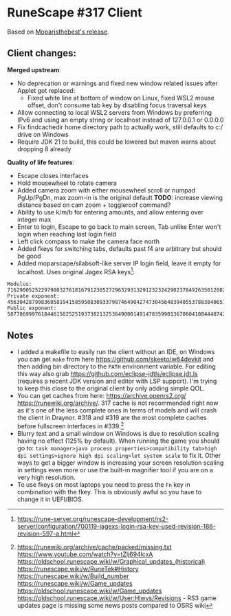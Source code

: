 # RuneScape #317 Client

Based on [Moparisthebest's release](https://www.moparisthebest.com/downloads/rs317.rar).

## Client changes:
**Merged upstream**:
- No deprecation or warnings and fixed new window related issues after Applet got replaced:
  - Fixed white line at bottom of window on Linux, fixed WSL2 mouse offset, don't consume tab key by disabling focus traversal keys
- Allow connecting to local WSL2 servers from Windows by preferring IPv6 and using an empty string or localhost instead of 127.0.0.1 or 0.0.0.0
- Fix findcachedir home directory path to actually work, still defaults to c:/ drive on Windows
- Require JDK 21 to build, this could be lowered but maven warns about dropping 8 already

**Quality of life features**:
- Escape closes interfaces
- Hold mousewheel to rotate camera
- Added camera zoom with either mousewheel scroll or numpad PgUp/PgDn, max zoom-in is the original default **TODO**: increase viewing distance based on cam zoom + toggleroof command?
- Ability to use k/m/b for entering amounts, and allow entering over integer max
- Enter to login, Escape to go back to main screen, Tab unlike Enter won't login when reaching last login field
- Left click compass to make the camera face north
- Added fkeys for switching tabs, defaults past f4 are arbitrary but should be good
- Added moparscape/silabsoft-like server IP login field, leave it empty for localhost. Uses original Jagex RSA keys[^1]:
```
Modulus: 7162900525229798032761816791230527296329313291232324290237849263501208207972894053929065636522363163621000728841182238772712427862772219676577293600221789
Private exponent: 4563042879983685819415859508309337987464904274730456483940553788384065737798175536144539635545496149193181089921240252410947054964044522362195913220892133
Public exponent: 58778699976184461502525193738213253649000149147835990136706041084440742975821
```

## Notes
- I added a makefile to easily run the client without an IDE, on Windows you can get `make` from here https://github.com/skeeto/w64devkit and then adding bin directory to the `PATH` environment variable. For editing this way also grab https://github.com/eclipse-jdtls/eclipse.jdt.ls (requires a recent JDK version and editor with LSP support). I'm trying to keep this close to the original client by only adding simple QOL.
- You can get caches from here: https://archive.openrs2.org/ https://runewiki.org/archive/. 317 cache is not recommended right now as it's one of the less complete ones in terms of models and will crash the client in Draynor. #318 and #319 are the most complete caches before fullscreen interfaces in #339.[^2]
- Blurry text and a small window on Windows is due to resolution scaling having no effect (125% by default). When running the game you should go to: `task manager>java process properties>compatibility tab>high dpi settings>ignore high dpi scaling>let system scale` to fix it. Other ways to get a bigger window is increasing your screen resolution scaling in settings even more or use the built-in magnifier tool if you are on a very high resolution.
- To use fkeys on most laptops you need to press the `Fn` key in combination with the fkey. This is obviously awful so you have to change it in UEFI/BIOS.

[^1]: https://rune-server.org/runescape-development/rs2-server/configuration/700119-jagexs-login-rsa-key-used-revision-186-revision-597-a.html
[^2]: https://runewiki.org/archive/cache/packed/missing.txt https://www.youtube.com/watch?v=tZlj694lcxA https://oldschool.runescape.wiki/w/Graphical_updates_(historical) https://runescape.wiki/w/RuneTek#History https://runescape.wiki/w/Build_number https://runescape.wiki/w/Game_updates https://oldschool.runescape.wiki/w/Game_updates https://oldschool.runescape.wiki/w/User:Hlwys/Revisions - RS3 game updates page is missing some news posts compared to OSRS wiki
